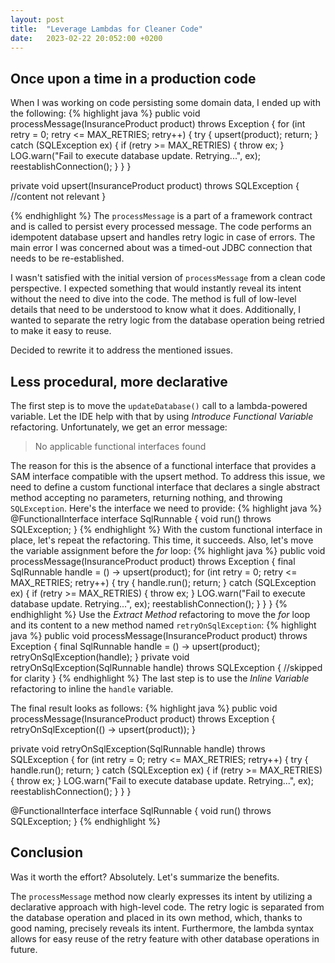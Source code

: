 ```yaml
---
layout: post
title:  "Leverage Lambdas for Cleaner Code"
date:   2023-02-22 20:052:00 +0200
---
```

## Once upon a time in a production code
When I was working on code persisting some domain data, I ended up with the following:
{% highlight java %}
public void processMessage(InsuranceProduct product) throws Exception {
    for (int retry = 0; retry <= MAX_RETRIES; retry++) {
        try {
            upsert(product);
            return;
        } catch (SQLException ex) {
            if (retry >= MAX_RETRIES) {
                throw ex;
            }
            LOG.warn("Fail to execute database update. Retrying...", ex);
            reestablishConnection();
        }
    }
}

private void upsert(InsuranceProduct product) throws SQLException {
    //content not relevant
}

{% endhighlight %}
The `processMessage` is a part of a framework contract and is called to persist every processed message.
The code performs an idempotent database upsert and handles retry logic in case of errors. The main error I was concerned about was a timed-out JDBC connection that needs to be re-established.

I wasn't satisfied with the initial version of `processMessage` from a clean code perspective. I expected something that would instantly reveal its intent without the need to dive into the code. The method is full of low-level details that need to be understood to know what it does. Additionally, I wanted to separate the retry logic from the database operation being retried to make it easy to reuse.

Decided to rewrite it to address the mentioned issues.
## Less procedural, more declarative
The first step is to move the `updateDatabase()` call to a lambda-powered variable.
Let the IDE help with that by using _Introduce Functional Variable_ refactoring. Unfortunately, we get an error message:
> No applicable functional interfaces found

The reason for this is the absence of a functional interface that provides a SAM interface compatible with the upsert method. To address this issue, we need to define a custom functional interface that declares a single abstract method accepting no parameters, returning nothing, and throwing `SQLException`. Here's the interface we need to provide:
{% highlight java %}
@FunctionalInterface
interface SqlRunnable {
    void run() throws SQLException;
}
{% endhighlight %}
With the custom functional interface in place, let's repeat the refactoring. This time, it succeeds. Also, let's move the variable assignment before the _for_ loop:
{% highlight java %}
public void processMessage(InsuranceProduct product) throws Exception {
    final SqlRunnable handle = () -> upsert(product);
    for (int retry = 0; retry <= MAX_RETRIES; retry++) {
        try {
            handle.run();
            return;
        } catch (SQLException ex) {
            if (retry >= MAX_RETRIES) {
                throw ex;
            }
            LOG.warn("Fail to execute database update. Retrying...", ex);
            reestablishConnection();
        }
    }
}
{% endhighlight %}
Use the _Extract Method_ refactoring to move the _for_ loop and its content to a new method named `retryOnSqlException`:
{% highlight java %}
public void processMessage(InsuranceProduct product) throws Exception {
    final SqlRunnable handle = () -> upsert(product);
    retryOnSqlException(handle);
}
private void retryOnSqlException(SqlRunnable handle) throws SQLException {
    //skipped for clarity
}
{% endhighlight %}
The last step is to use the _Inline Variable_ refactoring to inline the `handle` variable.

The final result looks as follows:
{% highlight java %}
public void processMessage(InsuranceProduct product) throws Exception {
    retryOnSqlException(() -> upsert(product));
}

private void retryOnSqlException(SqlRunnable handle) throws SQLException {
    for (int retry = 0; retry <= MAX_RETRIES; retry++) {
        try {
            handle.run();
            return;
        } catch (SQLException ex) {
            if (retry >= MAX_RETRIES) {
                throw ex;
            }
            LOG.warn("Fail to execute database update. Retrying...", ex);
            reestablishConnection();
        }
    }
}

@FunctionalInterface
interface SqlRunnable {
    void run() throws SQLException;
}
{% endhighlight %}
## Conclusion
Was it worth the effort? Absolutely. Let's summarize the benefits. 

The `processMessage` method now clearly expresses its intent by utilizing a declarative approach with high-level code. The retry logic is separated from the database operation and placed in its own method, which, thanks to good naming, precisely reveals its intent. Furthermore, the lambda syntax allows for easy reuse of the retry feature with other database operations in future.